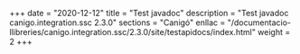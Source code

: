 +++
date        = "2020-12-12"
title       = "Test javadoc"
description = "Test javadoc canigo.integration.ssc 2.3.0"
sections    = "Canigó"
enllac		= "/documentacio-llibreries/canigo.integration.ssc/2.3.0/site/testapidocs/index.html"
weight		= 2
+++
